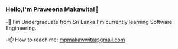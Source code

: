 ### Hello,I'm Praweena Makawita!👋

-🔭 I’m  Undergraduate from Sri Lanka.I'm currently learning Software Engineering.


-📫 How to reach me: mpmakawwita@gmail.com

